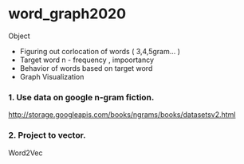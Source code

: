 # word_graph2020

Object

- Figuring out corlocation of words ( 3,4,5gram... )
- Target word n - frequency , impoortancy 
- Behavior of words based on target word
- Graph Visualization


### 1. Use data on google n-gram fiction.

http://storage.googleapis.com/books/ngrams/books/datasetsv2.html


### 2. Project to vector.

Word2Vec 

